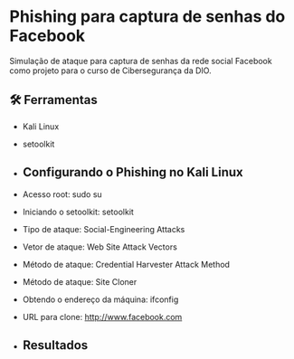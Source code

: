 # Phishing para captura de senhas do Facebook
Simulação de ataque para captura de senhas da rede social Facebook como projeto para o curso de Cibersegurança da DIO.

## 🛠 Ferramentas 
* Kali Linux
* setoolkit

* ## Configurando o Phishing no Kali Linux
* Acesso root: sudo su
* Iniciando o setoolkit: setoolkit
* Tipo de ataque: Social-Engineering Attacks
* Vetor de ataque: Web Site Attack Vectors
* Método de ataque: Credential Harvester Attack Method 
* Método de ataque: Site Cloner
* Obtendo o endereço da máquina: ifconfig
* URL para clone: http://www.facebook.com

* ## Resultados
